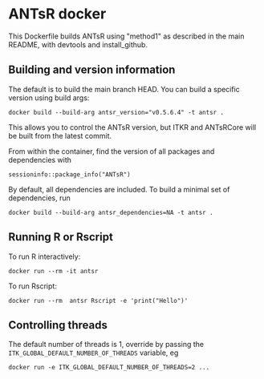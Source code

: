 # ANTsR docker

This Dockerfile builds ANTsR using "method1" as described in the main README,
with devtools and install_github.

## Building and version information

The default is to build the main branch HEAD. You can build a specific version
using build args: 

```
docker build --build-arg antsr_version="v0.5.6.4" -t antsr .
```

This allows you to control the ANTsR version, but ITKR and ANTsRCore will be
built from the latest commit.

From within the container, find the version of all packages and dependencies
with 

```
sessioninfo::package_info("ANTsR")
```

By default, all dependencies are included. To build a minimal set of
dependencies, run 

```
docker build --build-arg antsr_dependencies=NA -t antsr .
```

## Running R or Rscript

To run R interactively:

```
docker run --rm -it antsr
```

To run Rscript:

```
docker run --rm  antsr Rscript -e 'print("Hello")'
```

## Controlling threads

The default number of threads is 1, override by passing the
`ITK_GLOBAL_DEFAULT_NUMBER_OF_THREADS` variable, eg 

```
docker run -e ITK_GLOBAL_DEFAULT_NUMBER_OF_THREADS=2 ...
```

